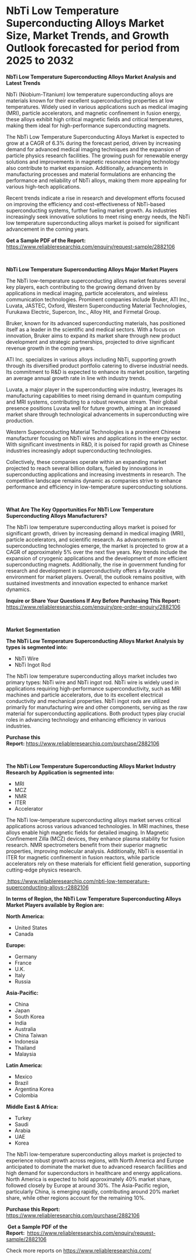 <p><h1>NbTi Low Temperature Superconducting Alloys Market Size, Market Trends, and Growth Outlook forecasted for period from 2025 to 2032</h1></p><p><strong>NbTi Low Temperature Superconducting Alloys Market Analysis and Latest Trends</strong></p>
<p><p>NbTi (Niobium-Titanium) low temperature superconducting alloys are materials known for their excellent superconducting properties at low temperatures. Widely used in various applications such as medical imaging (MRI), particle accelerators, and magnetic confinement in fusion energy, these alloys exhibit high critical magnetic fields and critical temperatures, making them ideal for high-performance superconducting magnets.</p><p>The NbTi Low Temperature Superconducting Alloys Market is expected to grow at a CAGR of 6.3% during the forecast period, driven by increasing demand for advanced medical imaging techniques and the expansion of particle physics research facilities. The growing push for renewable energy solutions and improvements in magnetic resonance imaging technology also contribute to market expansion. Additionally, advancements in manufacturing processes and material formulations are enhancing the performance and reliability of NbTi alloys, making them more appealing for various high-tech applications. </p><p>Recent trends indicate a rise in research and development efforts focused on improving the efficiency and cost-effectiveness of NbTi-based superconducting systems, further fueling market growth. As industries increasingly seek innovative solutions to meet rising energy needs, the NbTi low temperature superconducting alloys market is poised for significant advancement in the coming years.</p></p>
<p><strong>Get a Sample PDF of the Report:&nbsp;</strong> <a href="https://www.reliableresearchiq.com/enquiry/request-sample/2882106?utm_campaign=3174&utm_medium=2&utm_source=Github&utm_content=ia&utm_term=12032025&utm_id=nbti-low-temperature-superconducting-alloys">https://www.reliableresearchiq.com/enquiry/request-sample/2882106</a></p>
<p>&nbsp;</p>
<p><strong>NbTi Low Temperature Superconducting Alloys Major Market Players</strong></p>
<p><p>The NbTi low-temperature superconducting alloys market features several key players, each contributing to the growing demand driven by applications in medical imaging, particle accelerators, and wireless communication technologies. Prominent companies include Bruker, ATI Inc., Luvata, JASTEC, Oxford, Western Superconducting Material Technologies, Furukawa Electric, Supercon, Inc., Alloy Hit, and Firmetal Group.</p><p>Bruker, known for its advanced superconducting materials, has positioned itself as a leader in the scientific and medical sectors. With a focus on innovation, Bruker aims to expand its market share through new product development and strategic partnerships, projected to drive significant revenue growth in the coming years.</p><p>ATI Inc. specializes in various alloys including NbTi, supporting growth through its diversified product portfolio catering to diverse industrial needs. Its commitment to R&D is expected to enhance its market position, targeting an average annual growth rate in line with industry trends.</p><p>Luvata, a major player in the superconducting wire industry, leverages its manufacturing capabilities to meet rising demand in quantum computing and MRI systems, contributing to a robust revenue stream. Their global presence positions Luvata well for future growth, aiming at an increased market share through technological advancements in superconducting wire production.</p><p>Western Superconducting Material Technologies is a prominent Chinese manufacturer focusing on NbTi wires and applications in the energy sector. With significant investments in R&D, it is poised for rapid growth as Chinese industries increasingly adopt superconducting technologies.</p><p>Collectively, these companies operate within an expanding market projected to reach several billion dollars, fueled by innovations in superconducting applications and increasing investments in research. The competitive landscape remains dynamic as companies strive to enhance performance and efficiency in low-temperature superconducting solutions.</p></p>
<p>&nbsp;</p>
<p><strong>What Are The Key Opportunities For NbTi Low Temperature Superconducting Alloys Manufacturers?</strong></p>
<p><p>The NbTi low temperature superconducting alloys market is poised for significant growth, driven by increasing demand in medical imaging (MRI), particle accelerators, and scientific research. As advancements in superconducting technologies emerge, the market is projected to grow at a CAGR of approximately 5% over the next five years. Key trends include the expansion of cryogenic applications and the development of more efficient superconducting magnets. Additionally, the rise in government funding for research and development in superconductivity offers a favorable environment for market players. Overall, the outlook remains positive, with sustained investments and innovation expected to enhance market dynamics.</p></p>
<p><strong>Inquire or Share Your Questions If Any Before Purchasing This Report:</strong> <a href="https://www.reliableresearchiq.com/enquiry/pre-order-enquiry/2882106?utm_campaign=3174&utm_medium=2&utm_source=Github&utm_content=ia&utm_term=12032025&utm_id=nbti-low-temperature-superconducting-alloys">https://www.reliableresearchiq.com/enquiry/pre-order-enquiry/2882106</a></p>
<p>&nbsp;</p>
<p><strong>Market Segmentation</strong></p>
<p><strong>The NbTi Low Temperature Superconducting Alloys Market Analysis by types is segmented into:</strong></p>
<p><ul><li>NbTi Wire</li><li>NbTi Ingot Rod</li></ul></p>
<p><p>The NbTi low temperature superconducting alloys market includes two primary types: NbTi wire and NbTi ingot rod. NbTi wire is widely used in applications requiring high-performance superconductivity, such as MRI machines and particle accelerators, due to its excellent electrical conductivity and mechanical properties. NbTi ingot rods are utilized primarily for manufacturing wire and other components, serving as the raw material for superconducting applications. Both product types play crucial roles in advancing technology and enhancing efficiency in various industries.</p></p>
<p><strong>Purchase this Report:&nbsp;</strong><a href="https://www.reliableresearchiq.com/purchase/2882106?utm_campaign=3174&utm_medium=2&utm_source=Github&utm_content=ia&utm_term=12032025&utm_id=nbti-low-temperature-superconducting-alloys">https://www.reliableresearchiq.com/purchase/2882106</a></p>
<p>&nbsp;</p>
<p><strong>The NbTi Low Temperature Superconducting Alloys Market Industry Research by Application is segmented into:</strong></p>
<p><ul><li>MRI</li><li>MCZ</li><li>NMR</li><li>ITER</li><li>Accelerator</li></ul></p>
<p><p>The NbTi low-temperature superconducting alloys market serves critical applications across various advanced technologies. In MRI machines, these alloys enable high magnetic fields for detailed imaging. In Magnetic Confinement Zilla (MCZ) devices, they enhance plasma stability for fusion research. NMR spectrometers benefit from their superior magnetic properties, improving molecular analysis. Additionally, NbTi is essential in ITER for magnetic confinement in fusion reactors, while particle accelerators rely on these materials for efficient field generation, supporting cutting-edge physics research.</p></p>
<p><a href="https://www.reliableresearchiq.com/nbti-low-temperature-superconducting-alloys-r2882106?utm_campaign=3174&utm_medium=2&utm_source=Github&utm_content=ia&utm_term=12032025&utm_id=nbti-low-temperature-superconducting-alloys">&nbsp;https://www.reliableresearchiq.com/nbti-low-temperature-superconducting-alloys-r2882106</a></p>
<p><strong>In terms of Region, the NbTi Low Temperature Superconducting Alloys Market Players available by Region are:</strong></p>
<p>
    <p> <strong> North America: </strong>
        <ul>
            <li>United States</li>
            <li>Canada</li>
        </ul>
        </p> 
    <p> <strong> Europe: </strong>
        <ul>
            <li>Germany</li>
            <li>France</li>
            <li>U.K.</li>
            <li>Italy</li>
            <li>Russia</li>
        </ul>
        </p> 
    <p> <strong> Asia-Pacific: </strong>
        <ul>
            <li>China</li>
            <li>Japan</li>
            <li>South Korea</li>
            <li>India</li>
            <li>Australia</li>
            <li>China Taiwan</li>
            <li>Indonesia</li>
            <li>Thailand</li>
            <li>Malaysia</li>
        </ul>
        </p> 
    <p> <strong> Latin America: </strong>
        <ul>
            <li>Mexico</li>
            <li>Brazil</li>
            <li>Argentina Korea</li>
            <li>Colombia</li>
        </ul>
        </p> 
    <p> <strong> Middle East & Africa: </strong>
        <ul>
            <li>Turkey</li>
            <li>Saudi</li>
            <li>Arabia</li>
            <li>UAE</li>
            <li>Korea</li>
        </ul>
    </p>
    </p>
<p><p>The NbTi low-temperature superconducting alloys market is projected to experience robust growth across regions, with North America and Europe anticipated to dominate the market due to advanced research facilities and high demand for superconductors in healthcare and energy applications. North America is expected to hold approximately 40% market share, followed closely by Europe at around 30%. The Asia-Pacific region, particularly China, is emerging rapidly, contributing around 20% market share, while other regions account for the remaining 10%.</p></p>
<p><strong>Purchase this Report: </strong><a href="https://www.reliableresearchiq.com/purchase/2882106?utm_campaign=3174&utm_medium=2&utm_source=Github&utm_content=ia&utm_term=12032025&utm_id=nbti-low-temperature-superconducting-alloys">https://www.reliableresearchiq.com/purchase/2882106</a></p>
<p>&nbsp;<strong>Get a Sample PDF of the Report:&nbsp;&nbsp;</strong><a href="https://www.reliableresearchiq.com/enquiry/request-sample/2882106?utm_campaign=3174&utm_medium=2&utm_source=Github&utm_content=ia&utm_term=12032025&utm_id=nbti-low-temperature-superconducting-alloys">https://www.reliableresearchiq.com/enquiry/request-sample/2882106</a></p>
<p><strong></strong></p>
<p>Check more reports on <a href="https://www.reliableresearchiq.com/?utm_campaign=3174&utm_medium=2&utm_source=Github&utm_content=ia&utm_term=12032025&utm_id=nbti-low-temperature-superconducting-alloys">https://www.reliableresearchiq.com/</a></p>